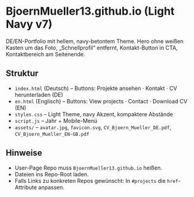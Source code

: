 # BjoernMueller13.github.io (Light Navy v7)

DE/EN-Portfolio mit hellem, navy-betontem Theme. Hero ohne weißen Kasten um das Foto, „Schnellprofil“ entfernt, Kontakt-Button in CTA, Kontaktbereich am Seitenende.

## Struktur
- `index.html` (Deutsch) – Buttons: Projekte ansehen · Kontakt · CV herunterladen (DE)
- `en.html` (Englisch) – Buttons: View projects · Contact · Download CV (EN)
- `styles.css` – Light Theme, navy Akzent, kompaktere Abstände
- `script.js` – Jahr + Mobile-Menü
- `assets/` – `avatar.jpg`, `favicon.svg`, `CV_Bjoern_Mueller_DE.pdf`, `CV_Bjoern_Mueller_EN-GB.pdf`

## Hinweise
- User-Page Repo muss `BjoernMueller13.github.io` heißen.
- Dateien ins Repo-Root laden.
- Falls Links zu konkreten Repos gewünscht: In `#projects` die `href`-Attribute anpassen.
